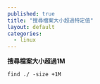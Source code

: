 ```yaml
---
published: true
title: "搜尋檔案大小超過特定值"
layout: default
categories:
  - linux
---
```


**搜尋檔案大小超過1M**
```
find ./ -size +1M
```
